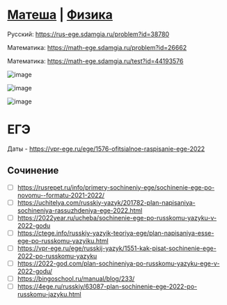 # [Матеша](https://github.com/sch1432/sch1432/tree/main/math) | [Физика](https://github.com/sch1432/sch1432/tree/main/fiz)

Русский: https://rus-ege.sdamgia.ru/problem?id=38780

Математика: https://math-ege.sdamgia.ru/problem?id=26662

Математика: https://math-ege.sdamgia.ru/test?id=44193576

![image](https://user-images.githubusercontent.com/70198995/158185745-7199f1f9-69b1-40d8-b5c3-72da80e8e69a.png)

![image](https://user-images.githubusercontent.com/70198995/158437431-af1e008c-4e3a-4773-9046-d7492e1bb605.png)

![image](https://user-images.githubusercontent.com/97444278/152787874-5084061e-1b2c-43dc-958b-560c8ca76e8e.png)

# ЕГЭ
Даты - https://vpr-ege.ru/ege/1576-ofitsialnoe-raspisanie-ege-2022


## Сочинение
- [ ] https://rusrepet.ru/info/primery-sochineniy-ege/sochinenie-ege-po-novomu--formatu-2021-2022/
- [ ] https://uchitelya.com/russkiy-yazyk/201782-plan-napisaniya-sochineniya-rassuzhdeniya-ege-2022.html
- [ ] https://2022year.ru/ucheba/sochinenie-ege-po-russkomu-yazyku-v-2022-godu
- [ ] https://ctege.info/russkiy-yazyik-teoriya-ege/plan-napisaniya-esse-ege-po-russkomu-yazyiku.html
- [ ] https://vpr-ege.ru/ege/russkij-yazyk/1551-kak-pisat-sochinenie-ege-2022-po-russkomu-yazyku
- [ ] https://2022-god.com/plan-sochineniya-po-russkomu-yazyku-ege-v-2022-godu/
- [ ] https://bingoschool.ru/manual/blog/233/
- [ ] https://4ege.ru/russkiy/63087-plan-sochinenie-ege-2022-po-russkomu-jazyku.html
